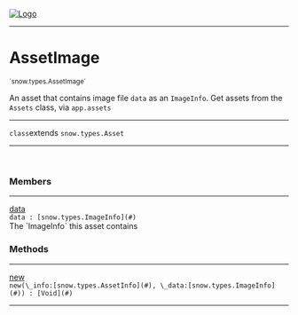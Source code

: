 
[![Logo](../../../images/logo.png)](../../../api/index.html)

---



<h1>AssetImage</h1>
<small>`snow.types.AssetImage`</small>

An asset that contains image file `data` as an `ImageInfo`. Get assets from the `Assets` class, via `app.assets`

---

`class`extends <code><span>snow.types.Asset</span></code>

---

&nbsp;
&nbsp;



<h3>Members</h3> <hr/><span class="member apipage">
                <a name="data"><a class="lift" href="#data">data</a></a><div class="clear"></div><code class="signature apipage">data : [snow.types.ImageInfo](#)</code><br/></span>
            <span class="small_desc_flat">The `ImageInfo` this asset contains</span>





<h3>Methods</h3> <hr/><span class="method apipage">
            <a name="new"><a class="lift" href="#new">new</a></a> <div class="clear"></div><code class="signature apipage">new(\_info:[snow.types.AssetInfo](#)<span></span>, \_data:[snow.types.ImageInfo](#)<span></span>) : [Void](#)</code><br/><span class="small_desc_flat"></span>
        </span>
    





---

&nbsp;
&nbsp;
&nbsp;
&nbsp;